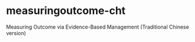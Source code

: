 # measuringoutcome-cht
Measuring Outcome via Evidence-Based Management (Traditional Chinese version)
